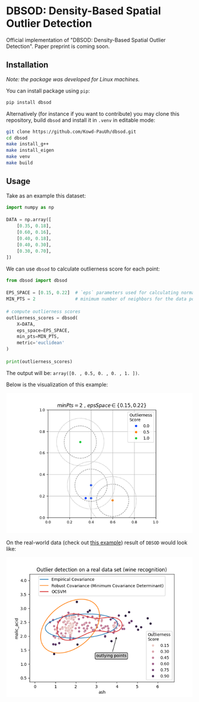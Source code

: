 # DBSOD: Density-Based Spatial Outlier Detection

Official implementation of "DBSOD: Density-Based Spatial Outlier Detection". Paper preprint is coming soon.

## Installation

_Note: the package was developed for Linux machines._

You can install package using `pip`:

```sh
pip install dbsod
```

Alternatively (for instance if you want to contribute) you may clone this repository, build `dbsod` and install it in `.venv` in editable mode:
```sh
git clone https://github.com/Kowd-PauUh/dbsod.git
cd dbsod
make install_g++
make install_eigen
make venv
make build
```

## Usage

Take as an example this dataset:

```python
import numpy as np

DATA = np.array([
    [0.35, 0.18],
    [0.60, 0.16],
    [0.40, 0.18],
    [0.40, 0.30],
    [0.30, 0.70],
])
```

We can use `dbsod` to calculate outlierness score for each point:

```python
from dbsod import dbsod

EPS_SPACE = [0.15, 0.22]  # `eps` parameters used for calculating normalized outlierness score
MIN_PTS = 2               # minimum number of neighbors for the data point to become "core" point

# compute outlierness scores
outlierness_scores = dbsod(
    X=DATA,
    eps_space=EPS_SPACE,
    min_pts=MIN_PTS,
    metric='euclidean'
)

print(outlierness_scores)
```

The output will be: `array([0. , 0.5, 0. , 0. , 1. ])`.

Below is the visualization of this example:

![Simple Example](examples/figures/00-readme-example.png "Simple Example")

On the real-world data (check out [this example](examples/01.%20Real%20Data.ipynb)) result of `DBSOD` would look like:

![Real-World Example](examples/figures/01-real-data.png "Real-World Example")
